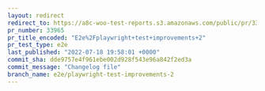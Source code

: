 ```yaml
---
layout: redirect
redirect_to: https://a8c-woo-test-reports.s3.amazonaws.com/public/pr/33965/e2e/index.html
pr_number: 33965
pr_title_encoded: "E2e%2Fplaywright+test+improvements+2"
pr_test_type: e2e
last_published: "2022-07-18 19:58:01 +0000"
commit_sha: dde9757e4f961ebe002d928f543e96a842f2ed3a
commit_message: "Changelog file"
branch_name: e2e/playwright-test-improvements-2
---
```

